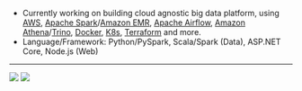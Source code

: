 <!--
### Hi there 👋

**toshi2135/toshi2135** is a ✨ _special_ ✨ repository because its `README.md` (this file) appears on your GitHub profile.

Here are some ideas to get you started:

- 🔭 I’m currently working on ...
- 🌱 I’m currently learning ...
- 👯 I’m looking to collaborate on ...
- 🤔 I’m looking for help with ...
- 💬 Ask me about ...
- 📫 How to reach me: ...
- 😄 Pronouns: ...
- ⚡ Fun fact: ...
-->

- Currently working on building cloud agnostic big data platform, using [AWS](https://aws.amazon.com/), [Apache Spark](https://spark.apache.org/)/[Amazon EMR](https://aws.amazon.com/emr/), [Apache Airflow](https://airflow.apache.org/), [Amazon Athena](https://aws.amazon.com/athena/)/[Trino](https://trino.io/), [Docker](https://www.docker.com/), [K8s](https://kubernetes.io/), [Terraform](https://www.terraform.io/) and more.
- Language/Framework: Python/PySpark, Scala/Spark (Data), ASP.NET Core, Node.js (Web)
---
<img src="https://github-readme-streak-stats.herokuapp.com/?user=toshi2135&theme=dracula"/>
<img src="https://github-readme-stats.vercel.app/api/top-langs?username=toshi2135&count_private=true&include_all_commits=true&hide=jupyter+notebook&show_icons=true&layout=compact&theme=dracula"/> 

